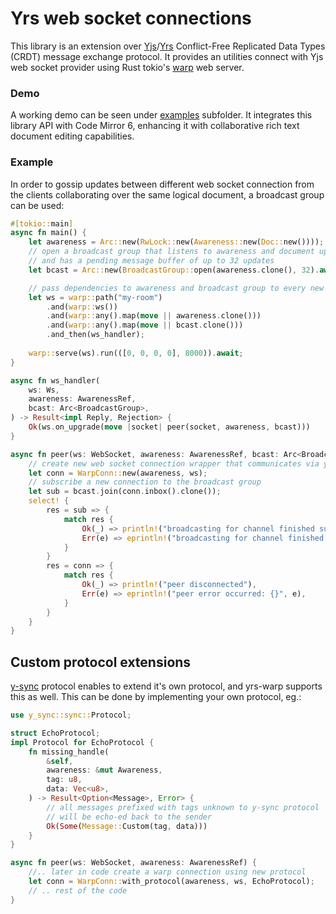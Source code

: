# Yrs web socket connections

This library is an extension over [Yjs](https://yjs.dev)/[Yrs](https://github.com/y-crdt/y-crdt) Conflict-Free Replicated Data Types (CRDT) message exchange protocol. It provides an utilities connect with Yjs web socket provider using Rust tokio's [warp](https://github.com/seanmonstar/warp) web server.

### Demo

A working demo can be seen under [examples](./examples) subfolder. It integrates this library API with Code Mirror 6, enhancing it with collaborative rich text document editing capabilities.

### Example

In order to gossip updates between different web socket connection from the clients collaborating over the same logical document, a broadcast group can be used:

```rust
#[tokio::main]
async fn main() {
    let awareness = Arc::new(RwLock::new(Awareness::new(Doc::new())));
    // open a broadcast group that listens to awareness and document updates
    // and has a pending message buffer of up to 32 updates
    let bcast = Arc::new(BroadcastGroup::open(awareness.clone(), 32).await);

    // pass dependencies to awareness and broadcast group to every new created connection
    let ws = warp::path("my-room")
        .and(warp::ws())
        .and(warp::any().map(move || awareness.clone()))
        .and(warp::any().map(move || bcast.clone()))
        .and_then(ws_handler);
    
    warp::serve(ws).run(([0, 0, 0, 0], 8000)).await;
}

async fn ws_handler(
    ws: Ws,
    awareness: AwarenessRef,
    bcast: Arc<BroadcastGroup>,
) -> Result<impl Reply, Rejection> {
    Ok(ws.on_upgrade(move |socket| peer(socket, awareness, bcast)))
}

async fn peer(ws: WebSocket, awareness: AwarenessRef, bcast: Arc<BroadcastGroup>) {
    // create new web socket connection wrapper that communicates via y-sync protocol
    let conn = WarpConn::new(awareness, ws);
    // subscribe a new connection to the broadcast group
    let sub = bcast.join(conn.inbox().clone());
    select! {
        res = sub => {
            match res {
                Ok(_) => println!("broadcasting for channel finished successfully"),
                Err(e) => eprintln!("broadcasting for channel finished abruptly: {}", e),
            }
        }
        res = conn => {
            match res {
                Ok(_) => println!("peer disconnected"),
                Err(e) => eprintln!("peer error occurred: {}", e),
            }
        }
    }
}
```

## Custom protocol extensions

[y-sync](https://crates.io/crates/y-sync) protocol enables to extend it's own protocol, and yrs-warp supports this as well.
This can be done by implementing your own protocol, eg.:

```rust
use y_sync::sync::Protocol;

struct EchoProtocol;
impl Protocol for EchoProtocol {
    fn missing_handle(
        &self,
        awareness: &mut Awareness,
        tag: u8,
        data: Vec<u8>,
    ) -> Result<Option<Message>, Error> {
        // all messages prefixed with tags unknown to y-sync protocol
        // will be echo-ed back to the sender
        Ok(Some(Message::Custom(tag, data)))
    }
}

async fn peer(ws: WebSocket, awareness: AwarenessRef) {
    //.. later in code create a warp connection using new protocol
    let conn = WarpConn::with_protocol(awareness, ws, EchoProtocol);
    // .. rest of the code
}
```